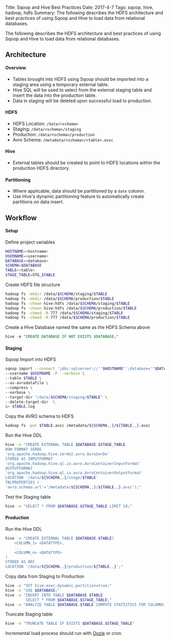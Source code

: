 Title: Sqoop and Hive Best Practices
Date: 2017-4-7
Tags: sqoop, hive, hadoop, hdfs
Summary: The following describes the HDFS architecture and best practices of using Sqoop and Hive to load data from relational databases.


The following describes the HDFS architecture and best practices of using Sqoop and Hive to load data from relational databases.


## Architecture


#### Overview

- Tables brought into HDFS using Sqoop should be imported into a staging area using a temporary external table.
- Hive SQL will be used to select from the external staging table and insert the data into the production table.
- Data in staging will be deleted upon successful load to production.

#### HDFS

- HDFS Location: `/data/<schema>`
- Staging: `/data/<schema>/staging`
- Production: `/data/<schema>/production`
- Avro Schema: `/metadata/<schema>/<table>.avsc`

#### Hive

- External tables should be created to point to HDFS locations within the production HDFS directory.

#### Partitioning

- Where applicable, data should be partitioned by a `date` column.
- Use Hive's dynamic partitioning feature to automatically create partitions on data insert.



## Workflow

#### Setup

Define project variables
```sh
HOSTNAME=<hostname>
USERNAME=<username>
DATABASE=<database>
SCHEMA=$DATABASE
TABLE=<table>
STAGE_TABLE=STG_$TABLE
```

Create HDFS file structure
```sh
hadoop fs -mkdir /data/$SCHEMA/staging/$TABLE
hadoop fs -mkdir /data/$SCHEMA/production/$TABLE
hadoop fs -chown hive:hdfs /data/$SCHEMA/staging/$TABLE
hadoop fs -chown hive:hdfs /data/$SCHEMA/production/$TABLE
hadoop fs -chmod -R 777 /data/$SCHEMA/staging/$TABLE
hadoop fs -chmod -R 777 /data/$SCHEMA/production/$TABLE
```

Create a Hive Database named the same as the HDFS Schema above
```sql
hive -e "CREATE DATABASE IF NOT EXISTS $DATABASE;"
```

#### Staging

Sqoop Import into HDFS
```sh
sqoop import --connect 'jdbc:sqlserver://'"$HOSTNAME"';database='"$DATABASE" \
--username $USERNAME -P --verbose \
--table $TABLE \
--as-avrodatafile \
--compress \
--verbose \
--target-dir "/data/$SCHEMA/staging/$TABLE" \
--delete-target-dir  \
&> $TABLE.log
```

Copy the AVRO schema to HDFS
```sh
hadoop fs -put $TABLE.avsc /metadata/${SCHEMA,,}/${TABLE,,}.avsc
```

Run the Hive DDL
```sh
hive -e "CREATE EXTERNAL TABLE $DATABASE.$STAGE_TABLE
ROW FORMAT SERDE
'org.apache.hadoop.hive.serde2.avro.AvroSerDe'
STORED AS INPUTFORMAT
'org.apache.hadoop.hive.ql.io.avro.AvroContainerInputFormat'
OUTPUTFORMAT
'org.apache.hadoop.hive.ql.io.avro.AvroContainerOutputFormat'
LOCATION '/data/${SCHEMA,,}/stage/$TABLE'
TBLPROPERTIES (
'avro.schema.url'='/metadata/${SCHEMA,,}/${TABLE,,}.avsc');"
```

Test the Staging table
```sh
hive -e "SELECT * FROM $DATABASE.$STAGE_TABLE LIMIT 10;"
```

#### Production

Run the Hive DDL
```sh
hive -e "CREATE EXTERNAL TABLE $DATABASE.$TABLE(
    <COLUMN_1> <DATATYPE>,
    ...
    <COLUMN_n> <DATATYPE>
)
STORED AS ORC
LOCATION '/data/${SCHEMA,,}/production/${TABLE,,}';"
```

Copy data from Staging to Production
```sh
hive -e "SET hive.exec.dynamic.partition=true;"
hive -e "USE $DATABASE;"
hive -e "INSERT INTO TABLE $DATABASE.$TABLE
         SELECT * FROM $DATABASE.$STAGE_TABLE;"
hive -e "ANALYZE TABLE $DATABASE.$TABLE COMPUTE STATISTICS FOR COLUMNS;"
```

Truncate Staging table
```sh
hive -e "TRUNCATE TABLE IF EXISTS $DATABASE.$STAGE_TABLE"
```

Incremental load process should run with [Oozie](https://oozie.apache.org/) or cron.

